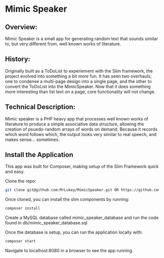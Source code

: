 # Mimic Speaker

## Overview: 
Mimic Speaker is a small app for generating random text that sounds similar to, but very different from, well known works of literature.

## History:
Originally built as a ToDoList to experiement with the Slim framework, the project evolved into something a bit more fun. It has seen two overhauls; one to condense a multi-page design into a single page, and the other to convert the ToDoList into the MimicSpeaker. Now that it does something more interesting than list text on a page, core functionality will not change.

## Technical Description:
Mimic speaker is a PHP heavy app that processes well known works of literature to produce a simple associative data structure, allowing the creation of psuedo-random arrays of words on demand. Because it records which word follows which, the output looks very similar to real speech, and makes sense... sometimes. 


## Install the Application
This app was built for Composer, making setup of the Slim Framework quick and easy.

Clone the repo:
```bash
git clone git@github.com:MrLukey/MimicSpeaker.git OR https://github.com/MrLukey/MimicSpeaker.git
```

Once cloned, you can install the slim components by running:
```bash
composer install
```

Create a MySQL database called mimic_speaker_database and run the code found in db/mimic_speaker_database.sql 

Once the database is setup, you can run the application locally with:
```bash
composer start
```

Navigate to localhost:8080 in a browser to see the app running.

